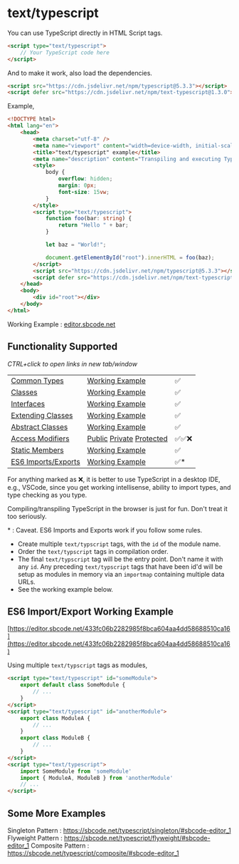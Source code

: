 # text/typescript

You can use TypeScript directly in HTML Script tags.

```html
<script type="text/typescript">
    // Your TypeScript code here
</script>
```

And to make it work, also load the dependencies.

```html
<script src="https://cdn.jsdelivr.net/npm/typescript@5.3.3"></script>
<script defer src="https://cdn.jsdelivr.net/npm/text-typescript@1.3.0"></script>
```

Example,

```html
<!DOCTYPE html>
<html lang="en">
    <head>
        <meta charset="utf-8" />
        <meta name="viewport" content="width=device-width, initial-scale=1" />
        <title>"text/typescript" example</title>
        <meta name="description" content="Transpiling and executing TypeScript in the browser" />
        <style>
            body {
                overflow: hidden;
                margin: 0px;
                font-size: 15vw;
            }
        </style>
        <script type="text/typescript">
            function foo(bar: string) {
                return "Hello " + bar;
            }

            let baz = "World!";

            document.getElementById("root").innerHTML = foo(baz);
        </script>
        <script src="https://cdn.jsdelivr.net/npm/typescript@5.3.3"></script>
        <script defer src="https://cdn.jsdelivr.net/npm/text-typescript@1.3.0"></script>
    </head>
    <body>
        <div id="root"></div>
    </body>
</html>
```

Working Example : [editor.sbcode.net](https://editor.sbcode.net/f1f4b5a73ec40283d1ddb37bb1e71f7e4e31b487)

## Functionality Supported

_CTRL+click to open links in new tab/window_

|                                                                           |                                                                                                                                                                                                                                            |        |
| ------------------------------------------------------------------------- | ------------------------------------------------------------------------------------------------------------------------------------------------------------------------------------------------------------------------------------------ | ------ |
| [Common Types](https://sbcode.net/typescript/common_types/)               | [Working Example](https://editor.sbcode.net/5350096f66b9d321f694cc52188e13e553edac60)                                                                                                                                                      | ✅     |
| [Classes](https://sbcode.net/typescript/classes/)                         | [Working Example](https://editor.sbcode.net/3a8a36d3bd046d5380ad41c3c8781f5e80e08caf)                                                                                                                                                      | ✅     |
| [Interfaces](https://sbcode.net/typescript/interfaces/)                   | [Working Example](https://editor.sbcode.net/0c0fcfdb32c8e9c0d0225dcb7ef8abe1aa64bcc8)                                                                                                                                                      | ✅     |
| [Extending Classes](https://sbcode.net/typescript/extending_classes/)     | [Working Example](https://editor.sbcode.net/33b12f255cbe83bc8d8d5ce8cd285d071c0bb347)                                                                                                                                                      | ✅     |
| [Abstract Classes](https://sbcode.net/typescript/abstract_classes/)       | [Working Example](https://editor.sbcode.net/6c352e04dd3a3173cb28485589edd2c5214aeb77)                                                                                                                                                      | ✅     |
| [Access Modifiers](https://sbcode.net/typescript/access_modifiers/)       | [Public](https://editor.sbcode.net/99fdbf60c582cf972d19aae3f3f4f8e42dfe195b) [Private](https://editor.sbcode.net/536d3082fe52fca05b5a6907ea48d09cb23e2a46) [Protected](https://editor.sbcode.net/d8a73b252320e459b00360347e53fbeeb0e09e72) | ✅✅❌ |
| [Static Members](https://sbcode.net/typescript/static_members/)           | [Working Example](https://editor.sbcode.net/6536773cb303a632aa1aeea81a0de136fe8549a6)                                                                                                                                                      | ✅     |
| [ES6 Imports/Exports](https://sbcode.net/typescript/es6_imports_exports/) | [Working Example](https://editor.sbcode.net/433fc06b2282985f8bca604aa4dd58688510ca16)                                                                                                                                                      | ✅\*   |

For anything marked as ❌, it is better to use TypeScript in a desktop IDE, e.g., VSCode, since you get working intellisense, ability to import types, and type checking as you type.

Compiling/transpiling TypeScript in the browser is just for fun. Don't treat it too seriously.

\* : Caveat. ES6 Imports and Exports work if you follow some rules.

-   Create multiple `text/typscript` tags, with the `id` of the module name.
-   Order the `text/typscript` tags in compilation order.
-   The final `text/typscript` tag will be the entry point. Don't name it with any `id`. Any preceding `text/typscript` tags that have been id'd will be setup as modules in memory via an `importmap` containing multiple data URLs.
-   See the working example below.

## ES6 Import/Export Working Example

[https://editor.sbcode.net/433fc06b2282985f8bca604aa4dd58688510ca16](https://editor.sbcode.net/433fc06b2282985f8bca604aa4dd58688510ca16)

Using multiple `text/typscript` tags as modules,

```html
<script type="text/typescript" id="someModule">
    export default class SomeModule {
        // ...
    }
</script>
<script type="text/typescript" id="anotherModule">
    export class ModuleA {
        // ...
    }
    export class ModuleB {
        // ...
    }
</script>
<script type="text/typescript">
    import SomeModule from 'someModule'
    import { ModuleA, ModuleB } from 'anotherModule'
    // ...
</script>
```

## Some More Examples

Singleton Pattern : https://sbcode.net/typescript/singleton/#sbcode-editor_1
Flyweight Pattern : https://sbcode.net/typescript/flyweight/#sbcode-editor_1
Composite Pattern : https://sbcode.net/typescript/composite/#sbcode-editor_1




